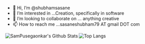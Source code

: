 - 👋 Hi, I’m @shubhamsasane
- 👀 I’m interested in ...Creation, specifically in software
- 💞️ I’m looking to collaborate on ... anything creative
- 📫 How to reach me ...sasaneshubham79 AT gmail DOT com

<img align="left" alt="SamPusegaonkar's Github Stats" src="https://github-readme-stats.vercel.app/api?username=shubhamsasane&show_icons=true&hide_border=true&count_private=false&theme=dark&include_all_commits=false&hide=commits&bg_color=0D1117"/>

![Top Langs](https://github-readme-stats.vercel.app/api/top-langs/?username=shubhamsasane&theme=dark&bg_color=0D1117&hide_border=true)
<!---
shubhamsasane/shubhamsasane is a ✨ special ✨ repository because its `README.md` (this file) appears on your GitHub profile.
You can click the Preview link to take a look at your changes.
--->
